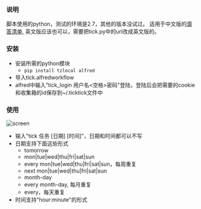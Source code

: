 ### 说明

脚本使用的python，测试的环境是2.7，其他的版本没试过。
适用于中文版的[滴答清单](https://www.dida365.com), 英文版应该也可以，需要把tick.py中的url改成英文版的。

### 安装

   * 安装所需的python模块
       - `pip install tzlocal alfred`
   * 导入tick.alfredworkflow
   * alfred中输入"tick_login 用户名<空格>密码"登陆，登陆后会把需要的cookie和收集箱的id保存到~/.ticktick文件中

### 使用

  ![screen](https://github.com/jedy/alfred-tick/blob/master/screenshot.png?raw=true)
  
   * 输入"tick 任务 [日期] [时间]"，日期和时间都可以不写
   * 日期支持下面这些形式
       - tomorrow
       - mon|tue|wed|thu|fri|sat|sun
       - every mon|tue|wed|thu|fri|sat|sun，每周重复
       - next mon|tue|wed|thu|fri|sat|sun
       - month-day
       - every month-day, 每月重复
       - every，每天重复
   * 时间支持"hour:minute"的形式

